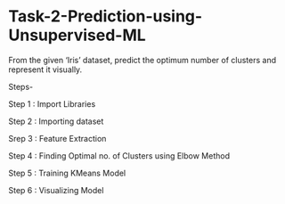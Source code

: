 # Task-2-Prediction-using-Unsupervised-ML
 From the given ‘Iris’ dataset, predict the optimum number of clusters and represent it visually. 

Steps-

Step 1 : Import Libraries

Step 2 : Importing dataset

Srep 3 : Feature Extraction

Step 4 : Finding Optimal no. of Clusters using Elbow Method

Step 5 : Training KMeans Model

Step 6 : Visualizing Model

